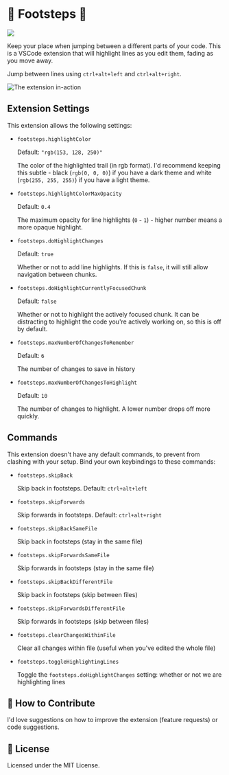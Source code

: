 # 👣 Footsteps 🐾 
[![](https://vsmarketplacebadge.apphb.com/version-short/Wattenberger.footsteps.svg)](https://marketplace.visualstudio.com/items?itemName=Wattenberger.footsteps)


Keep your place when jumping between a different parts of your code. This is a VSCode extension that will highlight lines as you edit them, fading as you move away.

Jump between lines using `ctrl+alt+left` and `ctrl+alt+right`.

![The extension in-action](https://github.com/Wattenberger/footsteps-vscode/blob/main/footsteps.gif?raw=true)

## Extension Settings

This extension allows the following settings:

* `footsteps.highlightColor`

  Default: `"rgb(153, 128, 250)"`

  The color of the highlighted trail (in rgb format). I'd recommend keeping this subtle - black (`rgb(0, 0, 0)`) if you have a dark theme and white (`rgb(255, 255, 255)`) if you have a light theme.

* `footsteps.highlightColorMaxOpacity`

  Default: `0.4`

  The maximum opacity for line highlights (`0` - `1`) - higher number means a more opaque highlight.

* `footsteps.doHighlightChanges`

  Default: `true`

  Whether or not to add line highlights. If this is `false`, it will still allow navigation between chunks.

* `footsteps.doHighlightCurrentlyFocusedChunk`

  Default: `false`

  Whether or not to highlight the actively focused chunk. It can be distracting to highlight the code you're actively working on, so this is off by default.

* `footsteps.maxNumberOfChangesToRemember`

  Default: `6`

  The number of changes to save in history

* `footsteps.maxNumberOfChangesToHighlight`

  Default: `10`

  The number of changes to highlight. A lower number drops off more quickly.


## Commands

This extension doesn't have any default commands, to prevent from clashing with your setup. Bind your own keybindings to these commands:

* `footsteps.skipBack`

  Skip back in footsteps. Default: `ctrl+alt+left`

* `footsteps.skipForwards`

  Skip forwards in footsteps. Default: `ctrl+alt+right`

* `footsteps.skipBackSameFile`

  Skip back in footsteps (stay in the same file)

* `footsteps.skipForwardsSameFile`

  Skip forwards in footsteps (stay in the same file)

* `footsteps.skipBackDifferentFile`

  Skip back in footsteps (skip between files)

* `footsteps.skipForwardsDifferentFile`

  Skip forwards in footsteps (skip between files)

* `footsteps.clearChangesWithinFile`

  Clear all changes within file (useful when you've edited the whole file)

* `footsteps.toggleHighlightingLines`

  Toggle the `footsteps.doHighlightChanges` setting: whether or not we are highlighting lines

## 🤝 How to Contribute

I'd love suggestions on how to improve the extension (feature requests) or code suggestions.

## 📝 License

Licensed under the MIT License.